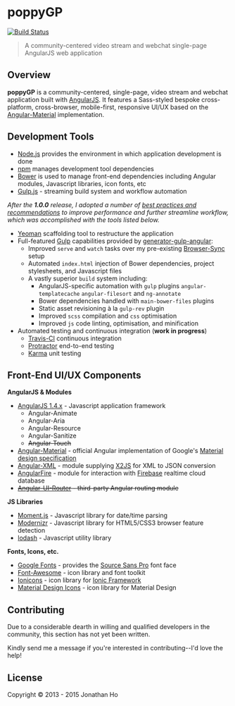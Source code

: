 poppyGP
=======

[![Build Status](//travis-ci.org/travis-ci/travis-web.svg?branch=lp-no-builds)](//travis-ci.org/travis-ci/travis-web)

> A community-centered video stream and webchat single-page AngularJS web application



Overview
--------

__poppyGP__ is a community-centered, single-page, video stream and webchat application built with [AngularJS][ng].  It features a Sass-styled bespoke cross-platform, cross-browser, mobile-first, responsive UI/UX based on the [Angular-Material][ngMaterial] implementation.



Development Tools
-----------------

 * [Node.js][node] provides the environment in which application development is done
 * [npm][npm] manages development tool dependencies
 * [Bower][bower] is used to manage front-end dependencies including Angular modules, Javascript libraries, icon fonts, etc
 * [Gulp.js][gulp] - streaming build system and workflow automation

*After the __1.0.0__ release, I adopted a number of [best practices and recommendations][dev-psi] to improve performance and further streamline workflow, which was accomplished with the tools listed below.*

 * [Yeoman][yo] scaffolding tool to restructure the application
 * Full-featured [Gulp][gulp] capabilities provided by [generator-gulp-angular][gulp-ng]:
   * Improved `serve` and `watch` tasks over my pre-existing [Browser-Sync][bs] setup
   * Automated `index.html` injection of Bower dependencies, project stylesheets, and Javascript files
   * A vastly superior `build` system including:
     * AngularJS-specific automation with `gulp` plugins `angular-templatecache` `angular-filesort` and `ng-annotate`
     * Bower dependencies handled with `main-bower-files` plugins
     * Static asset revisioning à la `gulp-rev` plugin
     * Improved `scss` compilation and `css` optimisation
     * Improved `js` code linting, optimisation, and minification
 * Automated testing and continuous integration (__work in progress__)
   * [Travis-CI][travis] continuous integration
   * [Protractor][protractor] end-to-end testing
   * [Karma][karma] unit testing



Front-End UI/UX Components
--------------------------

__AngularJS & Modules__

 * [AngularJS 1.4.x][ng] - Javascript application framework
   * Angular-Animate
   * Angular-Aria
   * Angular-Resource
   * Angular-Sanitize
   * ~~Angular-Touch~~
 * [Angular-Material][ngMaterial] - official Angular implementation of Google's [Material design specification][md]
 * [Angular-XML][ngXML] - module supplying [X2JS][x2js] for XML to JSON conversion
 * [AngularFire][ngFire] - module for interaction with [Firebase][firebase] realtime cloud database
 * ~~[Angular-UI-Router][ui-router] - third-party Angular routing module~~


 __JS Libraries__

 * [Moment.js][moment] - Javascript library for date/time parsing
 * [Modernizr][modernizr] - Javascript library for HTML5/CSS3 browser feature detection
 * [lodash][lodash] - Javascript utility library


__Fonts, Icons, etc.__

 * [Google Fonts][gfont] - provides the [Source Sans Pro][sourcesanspro] font face
 * [Font-Awesome][fa] - icon library and font toolkit
 * [Ionicons][ion] - icon library for [Ionic Framework][ionic]
 * [Material Design Icons][mdIcons] - icon library for Material Design



Contributing
------------

Due to a considerable dearth in willing and qualified developers in the community, this section has not yet been written.

Kindly send me a message if you're interested in contributing--I'd love the help!



License
-------

Copyright © 2013 - 2015 Jonathan Ho


[ng]://angularjs.org
[ngMaterial]://material.angularjs.org/
[md]://google.com/design/spec/material-design/introduction.html
[ngXML]://github.com/johngeorgewright/angular-xml
[ngFire]:firebase.com/docs/web/libraries/angular/
[x2js]://code.google.com/p/x2js/
[ui-router]://github.com/angular-ui/ui-router
[moment]://momentjs.com
[ion]://ionicons.com
[mdIcons]://google.com/design/icons/
[ionic]://ionicframework.com/
[design-ms]://dev.windows.com/en-us/design
[gulp]://gulpjs.com/
[sass]://sass-lang.com
[firebase]://firebase.com
[modernizr]://modernizr.com/
[gfont]:google.com/fonts/
[sourcesanspro]://www.google.com/fonts/specimen/Source+Sans+Pro
[lodash]://lodash.com
[yo]://yeoman.io
[gulp-ng]://github.com/Swiip/generator-gulp-angular
[node]://nodejs.org
[npm]://npmjs.com
[bower]://bower.io
[fa]://fortawesome.github.io/Font-Awesome/
[git]://git-scm.com/
[bs]://browsersync.io

[dev-psi]://developers.google.com/speed/docs/insights/rules

[jp-style]://github.com/johnpapa/angular-styleguide
[jp-modular]://github.com/johnpapa/ng-demos/tree/master/modular

[karma]://karma-runner.github.io
[protractor]://angular.github.io/protractor/
[travis]://travis-ci.org
